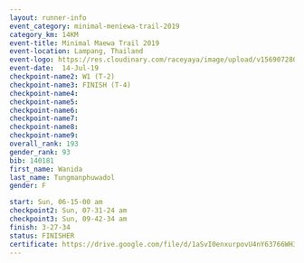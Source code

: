 ```yaml
---
layout: runner-info 
event_category: minimal-meniewa-trail-2019 
category_km: 14KM 
event-title: Minimal Maewa Trail 2019 
event-location: Lampang, Thailand 
event-logo: https://res.cloudinary.com/raceyaya/image/upload/v1569072805/logo/minimal-trail_ktnvsp.jpg 
event-date:  14-Jul-19 
checkpoint-name2: W1 (T-2) 
checkpoint-name3: FINISH (T-4) 
checkpoint-name4: 
checkpoint-name5: 
checkpoint-name6: 
checkpoint-name7: 
checkpoint-name8: 
checkpoint-name9: 
overall_rank: 193
gender_rank: 93
bib: 140181
first_name: Wanida
last_name: Tungmanphuwadol
gender: F

start: Sun, 06-15-00 am
checkpoint2: Sun, 07-31-24 am
checkpoint3: Sun, 09-42-34 am
finish: 3-27-34
status: FINISHER
certificate: https://drive.google.com/file/d/1aSvI0enxurpovU4nY63766WH3NtbQ7zd/view?usp=sharing
---
```

